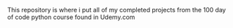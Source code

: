 This repository is where i put all of my completed projects from the 100 day of code python course found in Udemy.com
